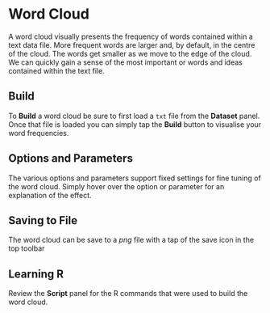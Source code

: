 # Word Cloud

A word cloud visually presents the frequency of words contained within
a text data file. More frequent words are larger and, by default, in
the centre of the cloud. The words get smaller as we move to the edge
of the cloud. We can quickly gain a sense of the most important or
words and ideas contained within the text file.

## Build

To **Build** a word cloud be sure to first load a `txt` file from the
**Dataset** panel. Once that file is loaded you can simply tap the
**Build** button to visualise your word frequencies.

## Options and Parameters

The various options and parameters support fixed settings for fine
tuning of the word cloud. Simply hover over the option or parameter
for an explanation of the effect.

## Saving to File

The word cloud can be save to a *png* file with a tap of the save icon
in the top toolbar

## Learning R

Review the **Script** panel for the R commands that were used to build
the word cloud.
